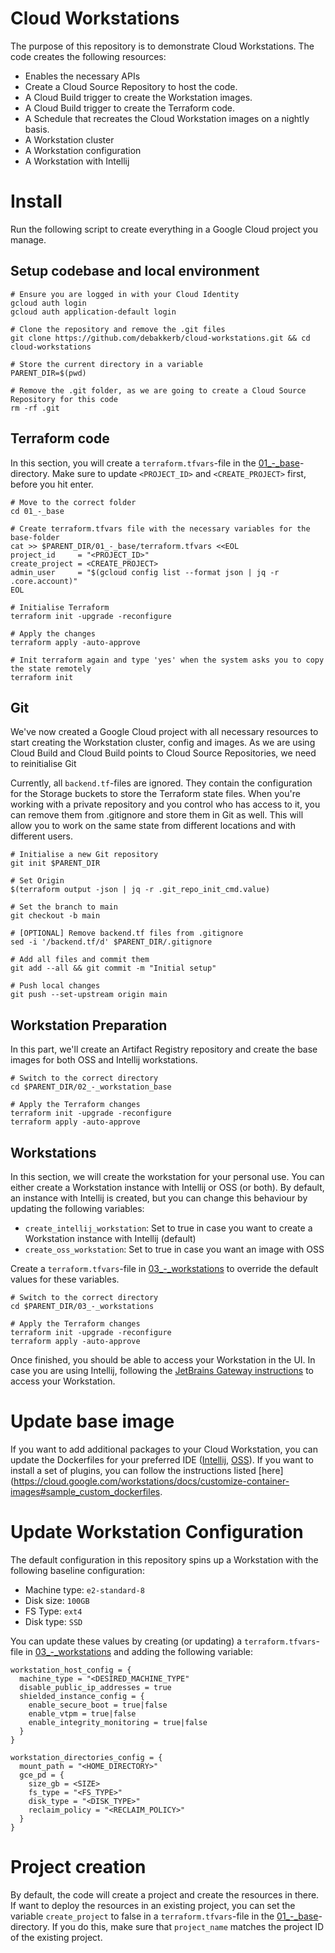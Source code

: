 # Cloud Workstations

The purpose of this repository is to demonstrate Cloud Workstations. The code creates the following resources:

- Enables the necessary APIs
- Create a Cloud Source Repository to host the code.
- A Cloud Build trigger to create the Workstation images.
- A Cloud Build trigger to create the Terraform code.
- A Schedule that recreates the Cloud Workstation images on a nightly basis.
- A Workstation cluster
- A Workstation configuration
- A Workstation with Intellij

# Install

Run the following script to create everything in a Google Cloud project you manage.

## Setup codebase and local environment

```shell
# Ensure you are logged in with your Cloud Identity
gcloud auth login
gcloud auth application-default login

# Clone the repository and remove the .git files
git clone https://github.com/debakkerb/cloud-workstations.git && cd cloud-workstations 

# Store the current directory in a variable
PARENT_DIR=$(pwd)

# Remove the .git folder, as we are going to create a Cloud Source Repository for this code
rm -rf .git
```

## Terraform code

In this section, you will create a `terraform.tfvars`-file in the [01_-_base](./01_-_base)-directory. Make sure to
update `<PROJECT_ID>` and `<CREATE_PROJECT>` first, before you hit enter.

```shell
# Move to the correct folder
cd 01_-_base

# Create terraform.tfvars file with the necessary variables for the base-folder
cat >> $PARENT_DIR/01_-_base/terraform.tfvars <<EOL
project_id     = "<PROJECT_ID>"
create_project = <CREATE_PROJECT>
admin_user     = "$(gcloud config list --format json | jq -r .core.account)"
EOL

# Initialise Terraform
terraform init -upgrade -reconfigure

# Apply the changes
terraform apply -auto-approve

# Init terraform again and type 'yes' when the system asks you to copy the state remotely
terraform init
```

## Git

We've now created a Google Cloud project with all necessary resources to start creating the Workstation cluster, config
and images. As we are using Cloud Build and Cloud Build points to Cloud Source Repositories, we need to reinitialise Git

Currently, all `backend.tf`-files are ignored. They contain the configuration for the Storage buckets to store the
Terraform state files. When you're working with a private repository and you control who has access to it, you can
remove them from .gitignore and store them in Git as well. This will allow you to work on the same state from different
locations and with different users.

```shell
# Initialise a new Git repository
git init $PARENT_DIR

# Set Origin
$(terraform output -json | jq -r .git_repo_init_cmd.value)

# Set the branch to main
git checkout -b main

# [OPTIONAL] Remove backend.tf files from .gitignore
sed -i '/backend.tf/d' $PARENT_DIR/.gitignore

# Add all files and commit them
git add --all && git commit -m "Initial setup"

# Push local changes
git push --set-upstream origin main
```

## Workstation Preparation

In this part, we'll create an Artifact Registry repository and create the base images for both OSS and Intellij
workstations.

```shell
# Switch to the correct directory
cd $PARENT_DIR/02_-_workstation_base

# Apply the Terraform changes
terraform init -upgrade -reconfigure
terraform apply -auto-approve
```

## Workstations

In this section, we will create the workstation for your personal use. You can either create a Workstation instance with
Intellij or OSS (or both). By default, an instance with Intellij is created, but you can change this behaviour by
updating the following variables:

- `create_intellij_workstation`: Set to true in case you want to create a Workstation instance with Intellij (default)
- `create_oss_workstation`: Set to true in case you want an image with OSS

Create a `terraform.tfvars`-file in [03_-_workstations](./03_-_workstations) to override the default values for these
variables.

```shell
# Switch to the correct directory
cd $PARENT_DIR/03_-_workstations

# Apply the Terraform changes
terraform init -upgrade -reconfigure
terraform apply -auto-approve
```

Once finished, you should be able to access your Workstation in the UI. In case you are using Intellij, following
the [JetBrains Gateway instructions](https://cloud.google.com/workstations/docs/develop-code-using-local-jetbrains-ides)
to access your Workstation.

# Update base image

If you want to add additional packages to your Cloud Workstation, you can update the Dockerfiles for your preferred
IDE ([Intellij](./00_-_modules/workstation-image/Dockerfile_intellij), [OSS](./00_-_modules/workstation-image/Dockerfile_oss)).
If you want to install a set of plugins, you can follow the instructions
listed [here](https://cloud.google.com/workstations/docs/customize-container-images#sample_custom_dockerfiles.

# Update Workstation Configuration

The default configuration in this repository spins up a Workstation with the following baseline configuration:

- Machine type: `e2-standard-8`
- Disk size: `100GB`
- FS Type: `ext4`
- Disk type: `SSD`

You can update these values by creating (or updating) a `terraform.tfvars`-file
in [03_-_workstations](./03_-_workstations) and adding the following variable:

```shell
workstation_host_config = {
  machine_type = "<DESIRED_MACHINE_TYPE"
  disable_public_ip_addresses = true
  shielded_instance_config = {
    enable_secure_boot = true|false
    enable_vtpm = true|false
    enable_integrity_monitoring = true|false
  }
}

workstation_directories_config = {
  mount_path = "<HOME_DIRECTORY>"
  gce_pd = {
    size_gb = <SIZE>
    fs_type = "<FS_TYPE>"
    disk_type = "<DISK_TYPE>"
    reclaim_policy = "<RECLAIM_POLICY>"
  }
}
```

# Project creation

By default, the code will create a project and create the resources in there. If want to deploy the resources in an
existing project, you can set the variable `create_project` to false in a `terraform.tfvars`-file in
the [01_-_base](./01_-_base)-directory. If you do this, make sure that `project_name` matches the project ID of the
existing project.